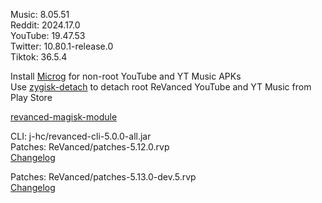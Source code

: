 Music: 8.05.51  
Reddit: 2024.17.0  
YouTube: 19.47.53  
Twitter: 10.80.1-release.0  
Tiktok: 36.5.4  

Install [Microg](https://github.com/ReVanced/GmsCore/releases) for non-root YouTube and YT Music APKs  
Use [zygisk-detach](https://github.com/j-hc/zygisk-detach) to detach root ReVanced YouTube and YT Music from Play Store  

[revanced-magisk-module](https://github.com/j-hc/revanced-magisk-module)
  
CLI: j-hc/revanced-cli-5.0.0-all.jar  
Patches: ReVanced/patches-5.12.0.rvp  
[Changelog](https://github.com/ReVanced/revanced-patches/releases/tag/v5.12.0)

Patches: ReVanced/patches-5.13.0-dev.5.rvp  
[Changelog](https://github.com/ReVanced/revanced-patches/releases/tag/v5.13.0-dev.5)  
